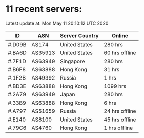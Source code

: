 # 11 recent servers:

Latest update at: Mon May 11 20:10:12 UTC 2020

| ID | ASN | Server Country | Online |
| -- | --- | -------------- | ------ |
| #.D09B | AS174 | United States | 280 hrs |
| #.BA6D | AS35913 | United States | 60 hrs offline |
| #.7F1D | AS63949 | Singapore | 280 hrs |
| #.B6F8 | AS63888 | Hong Kong | 31 hrs |
| #.1F2B | AS49392 | Russia | 1 hrs |
| #.BD3E | AS63888 | Hong Kong | 1099 hrs |
| #.2A79 | AS63949 | Japan | 280 hrs |
| #.33B9 | AS63888 | Hong Kong | 6 hrs |
| #.A797 | AS51659 | Russia | 24 hrs offline |
| #.E140 | AS8100 | United States | 45 hrs offline |
| #.79C6 | AS4760 | Hong Kong | 1 hrs offline |


